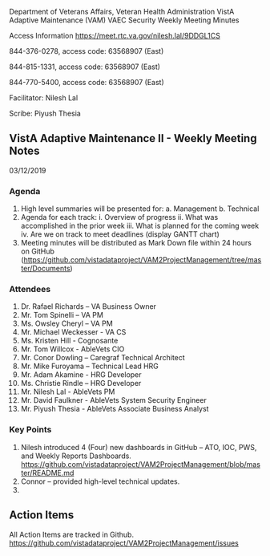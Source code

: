  Department of Veterans Affairs, Veteran Health Administration
                  VistA Adaptive Maintenance (VAM) VAEC Security 
                      Weekly Meeting Minutes
                      
Access Information https://meet.rtc.va.gov/nilesh.lal/9DDGL1CS

844-376-0278, access code: 63568907 (East)

844-815-1331, access code: 63568907 (East)

844-770-5400, access code: 63568907 (East)

Facilitator: Nilesh Lal

Scribe: Piyush Thesia

## VistA Adaptive Maintenance II - Weekly Meeting Notes

03/12/2019

### Agenda
1.	High level summaries will be presented for:
  a.	Management
  b.	Technical
2.	Agenda for each track:
  i.	Overview of progress
  ii.	What was accomplished in the prior week
  iii.	What is planned for the coming week
  iv.	Are we on track to meet deadlines (display GANTT chart)
3.	Meeting minutes will be distributed as Mark Down file within 24 hours on GitHub (https://github.com/vistadataproject/VAM2ProjectManagement/tree/master/Documents)


### Attendees 
1.	Dr. Rafael Richards – VA Business Owner
2.	Mr. Tom Spinelli – VA PM
3.	Ms. Owsley Cheryl – VA PM
4.  Mr. Michael Weckesser - VA CS
5.  Ms. Kristen Hill - Cognosante
6.  Mr. Tom Willcox - AbleVets CIO
7.  Mr. Conor Dowling – Caregraf Technical Architect
8.	Mr. Mike Furoyama – Technical Lead HRG
9.	Mr. Adam Akamine - HRG Developer
10.	Ms. Christie Rindle – HRG Developer
11. Mr. Nilesh Lal - AbleVets PM
12. Mr. David Faulkner - AbleVets System Security Engineer
13. Mr. Piyush Thesia - AbleVets Associate Business Analyst


### Key Points
1.	Nilesh introduced 4 (Four) new dashboards in GitHub – ATO, IOC, PWS, and Weekly Reports Dashboards. https://github.com/vistadataproject/VAM2ProjectManagement/blob/master/README.md
2.	Connor – provided  high-level technical updates.
3.	

## Action Items
All Action Items are tracked in Github. 
https://github.com/vistadataproject/VAM2ProjectManagement/issues

